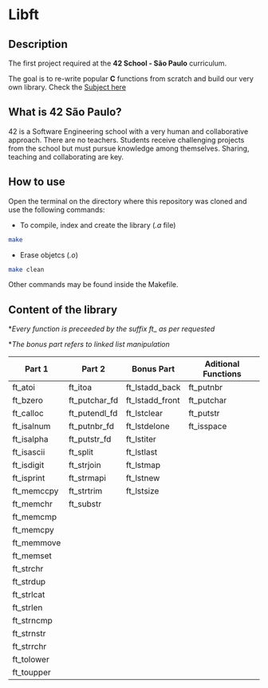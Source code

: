 # Libft

## Description
The first project required at the **42 School - São Paulo** curriculum.

The goal is to re-write popular **C** functions from scratch and build our very own library. Check the [Subject here](https://github.com/pckc/libft/blob/master/libft.en.subject.pdf)

## What is **42 São Paulo**?
42 is a Software Engineering school with a very human and collaborative approach. There are no teachers. Students receive challenging projects from the school but must pursue knowledge among themselves. Sharing, teaching and collaborating are key.

## How to use
Open the terminal on the directory where this repository was cloned and use the following commands:

- To compile, index and create the library (_.a_ file)
```bash
make
```
- Erase objetcs (_.o_)
```bash
make clean
```
Other commands may be found inside the Makefile.

## Content of the library
*_Every function is preceeded by the suffix ft__ _as per requested_

*_The bonus part refers to linked list manipulation_

Part 1  |Part 2| Bonus Part|Aditional Functions| 
|----------------|---------------------|-----------------|-----------
| ft_atoi      |   ft_itoa        | ft_lstadd_back | ft_putnbr 	|  
| ft_bzero    |   ft_putchar_fd        | ft_lstadd_front     | ft_putchar      |
| ft_calloc   |   ft_putendl_fd     | ft_lstclear      |      ft_putstr |
| ft_isalnum     |   ft_putnbr_fd        | ft_lstdelone  |    ft_isspace | 
| ft_isalpha     |   ft_putstr_fd        | ft_lstiter    |     |
| ft_isascii    |   ft_split     | ft_lstlast     |      |
| ft_isdigit    |   ft_strjoin      | ft_lstmap     |    |
| ft_isprint    |   ft_strmapi     | ft_lstnew      |       |
| ft_memccpy    |   ft_strtrim      | ft_lstsize                |                 |
| ft_memchr    |    ft_substr                 |                 |                 
| ft_memcmp    |                     |                 |                 |
| ft_memcpy    |                     |                 |                 |
| ft_memmove    |                     |                 |                 |
| ft_memset    |                     |                 |                 |
| ft_strchr    |                     |                 |                 |
| ft_strdup    |                     |                 |                 |
| ft_strlcat    |                     |                 |                 |
| ft_strlen    |                     |                 |                 |
| ft_strncmp    |                     |                 |                 |
| ft_strnstr    |                     |                 |                 |
| ft_strrchr    |                     |                 |                 |
| ft_tolower    |                     |                 |                 |
| ft_toupper    |                     |                 |                 |
